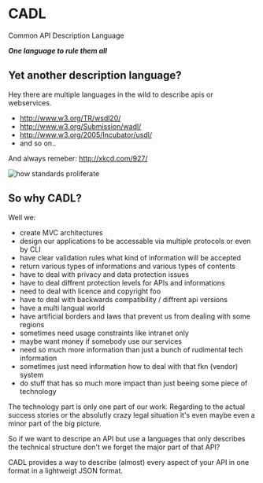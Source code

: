 # CADL

Common API Description Language

__*One language to rule them all*__

## Yet another description language?

Hey there are multiple languages in the wild to describe apis or webservices.

* http://www.w3.org/TR/wsdl20/
* http://www.w3.org/Submission/wadl/
* http://www.w3.org/2005/Incubator/usdl/
* and so on..

And always remeber: http://xkcd.com/927/ 

![how standards proliferate](http://imgs.xkcd.com/comics/standards.png)

## So why CADL?

Well we:

* create MVC architectures
* design our applications to be accessable via multiple protocols or even by CLI
* have clear validation rules what kind of information will be accepted
* return various types of informations and various types of contents 
* have to deal with privacy and data protection issues 
* have to deal diffrent protection levels for APIs and informations
* need to deal with licence and copyright foo
* have to deal with backwards compatibility / diffrent api versions
* have a multi langual world
* have artificial borders and laws that prevent us from dealing with some regions
* sometimes need usage constraints like intranet only
* maybe want money if somebody use our services
* need so much more information than just a bunch of rudimental tech information
* sometimes just need information how to deal with that fkn (vendor) system
* do stuff that has so much more impact than just beeing some piece of technology

The technology part is only one part of our work.
Regarding to the actual success stories or the absolutly crazy legal situation it's even maybe even a minor part
of the big picture. 

So if we want to descripe an API but use a languages that only describes the
technical structure don't we forget the major part of that API? 

CADL provides a way to describe (almost) every aspect of your API in one format in
a lightweigt JSON format.





